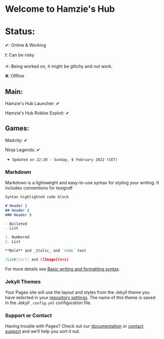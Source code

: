 # Welcome to Hamzie's Hub
# Status:
>
✔: Online & Working
>
❗: Can be risky
>
✳: Being worked on, it might be glitchy and not work.
>
❌: Offline

## Main:
>
Hamzie's Hub Launcher: ✔
>
Hamzie's Hub Roblox Exploit: ✔

## Games:
>
Madcity: ✔
>
Ninja Legends: ✔
>
* `Updated on 22:20 - Sunday, 6 February 2022 (CET)`
### Markdown

Markdown is a lightweight and easy-to-use syntax for styling your writing. It includes conventions for tesigndf

```markdown
Syntax highlighted code block

# Header 1
## Header 2
### Header 3

- Bulleted
- List

1. Numbered
2. List

**Bold** and _Italic_ and `Code` text

[Link](url) and ![Image](src)
```

For more details see [Basic writing and formatting syntax](https://docs.github.com/en/github/writing-on-github/getting-started-with-writing-and-formatting-on-github/basic-writing-and-formatting-syntax).

### Jekyll Themes

Your Pages site will use the layout and styles from the Jekyll theme you have selected in your [repository settings](https://github.com/Hamziee/Hamzies-Hub/settings/pages). The name of this theme is saved in the Jekyll `_config.yml` configuration file.

### Support or Contact

Having trouble with Pages? Check out our [documentation](https://docs.github.com/categories/github-pages-basics/) or [contact support](https://support.github.com/contact) and we’ll help you sort it out.
